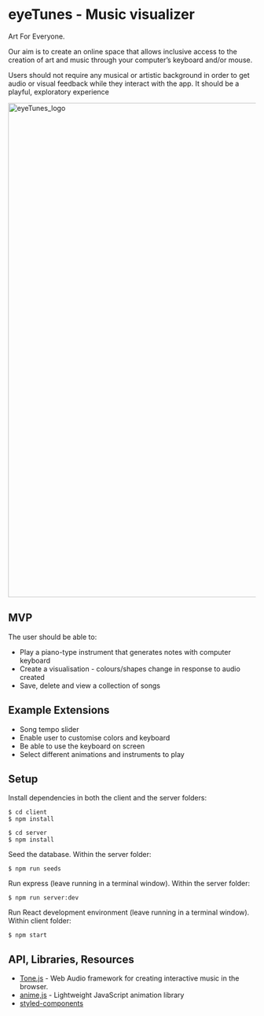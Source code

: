 # eyeTunes - Music visualizer

Art For Everyone.

Our aim is to create an online space that allows inclusive access to the creation of art and music through your computer’s keyboard and/or mouse. 

Users should not require any musical or artistic background in order to get audio or visual feedback while they interact with the app. It should be a playful, exploratory experience

<img width="1005" alt="eyeTunes_logo" src="https://user-images.githubusercontent.com/65955047/103485373-b38ecc00-4ded-11eb-80d1-2c29029e6a2e.png">

## MVP

The user should be able to:

- Play a piano-type instrument that generates notes with computer keyboard
- Create a visualisation - colours/shapes change in response to audio created
- Save, delete and view a collection of songs


## Example Extensions

- Song tempo slider
- Enable user to customise colors and keyboard
- Be able to use the keyboard on screen
- Select different animations and instruments to play


## Setup
Install dependencies in both the client and the server folders:
```
$ cd client
$ npm install

$ cd server
$ npm install
```

Seed the database.  Within the server folder:
```
$ npm run seeds
```

Run express (leave running in a terminal window).  Within the server folder:
```
$ npm run server:dev
```

Run React development environment (leave running in a terminal window).  Within client folder:
```
$ npm start
```

## API, Libraries, Resources
- [Tone.js](https://tonejs.github.io/) - Web Audio framework for creating interactive music in the browser.
- [anime,js](https://animejs.com/) - Lightweight JavaScript animation library
- [styled-components](https://styled-components.com/)
